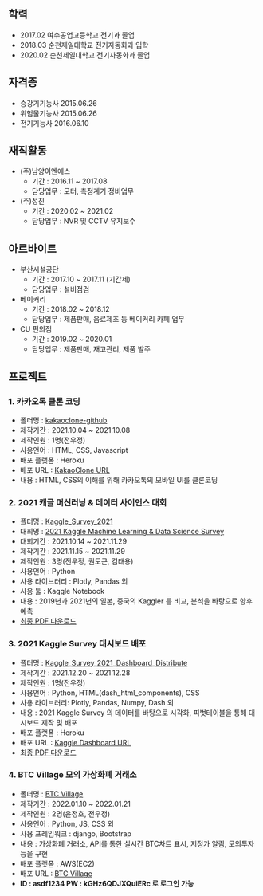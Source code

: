 ## 학력


- 2017.02 여수공업고등학교 전기과 졸업
- 2018.03 순천제일대학교 전기자동화과 입학
- 2020.02 순천제일대학교 전기자동화과 졸업


## 자격증

- 승강기기능사 2015.06.26
- 위험물기능사 2015.06.26
- 전기기능사 2016.06.10

## 재직활동

- (주)남양이엔에스 
  - 기간 : 2016.11 ~ 2017.08
  - 담당업무 : 모터, 측정계기 정비업무
- (주)성진
  - 기간 : 2020.02 ~ 2021.02
  - 담당업무 : NVR 및 CCTV 유지보수

## 아르바이트


- 부산시설공단
  - 기간 : 2017.10 ~ 2017.11 (기간제)
  - 담당업무 : 설비점검
- 베이커리 
  - 기간 : 2018.02 ~ 2018.12
  - 담당업무 : 제품판매, 음료제조 등 베이커리 카페 업무
- CU 편의점
  - 기간 : 2019.02 ~ 2020.01
  - 담당업무 : 제품판매, 재고관리, 제품 발주


## 프로젝트


### 1. 카카오톡 클론 코딩
  - 폴더명 : [kakaoclone-github](https://github.com/cincu4221/kakaoclone-github)
  - 제작기간 : 2021.10.04 ~ 2021.10.08
  - 제작인원 : 1명(전우정)
  - 사용언어 : HTML, CSS, Javascript
  - 배포 플랫폼 : Heroku
  - 배포 URL : [KakaoClone URL](https://kakaoclone-github.herokuapp.com/index.html)
  - 내용 : HTML, CSS의 이해를 위해 카카오톡의 모바일 UI를 클론코딩
  
### 2. 2021 캐글 머신러닝 & 데이터 사이언스 대회
  - 폴더명 : [Kaggle_Survey_2021](https://github.com/cincu4221/project/tree/main/Kaggle_Survey_2021)
  - 대회명 : [2021 Kaggle Machine Learning & Data Science Survey](https://www.kaggle.com/c/kaggle-survey-2021/overview)
  - 대회기간 : 2021.10.14 ~ 2021.11.29
  - 제작기간 : 2021.11.15 ~ 2021.11.29
  - 제작인원 : 3명(전우정, 권도근, 김태용)
  - 사용언어 : Python
  - 사용 라이브러리 : Plotly, Pandas 외
  - 사용 툴 : Kaggle Notebook
  - 내용 : 2019년과 2021년의 일본, 중국의 Kaggler 를 비교, 분석을 바탕으로 향후 예측
  - [최종 PDF 다운로드](https://github.com/cincu4221/project/raw/main/Kaggle_Survey_2021/docs/Kaggle_Survey_2021.pdf)
  
### 3. 2021 Kaggle Survey 대시보드 배포
  - 폴더명 : [Kaggle_Survey_2021_Dashboard_Distribute](https://github.com/cincu4221/project/tree/main/Kaggle_Survey_2021_Dashboard_Distribute)
  - 제작기간 : 2021.12.20 ~ 2021.12.28
  - 제작인원 : 1명(전우정)
  - 사용언어 : Python, HTML(dash_html_components), CSS
  - 사용 라이브러리: Plotly, Pandas, Numpy, Dash 외
  - 내용 : 2021 Kaggle Survey 의 데이터를 바탕으로 시각화, 피벗테이블을 통해 대시보드 제작 및 배포
  - 배포 플랫폼 : Heroku
  - 배포 URL : [Kaggle Dashboard URL](https://kagglesurvey2021dashboard.herokuapp.com/)
  - [최종 PDF 다운로드](https://github.com/cincu4221/project/raw/main/Kaggle_Survey_2021_Dashboard_Distribute/docs/Kaggle_Survey_2021_Dashboard_Distribute.pdf)

### 4. BTC Village 모의 가상화폐 거래소
  - 폴더명 : [BTC Village](https://github.com/cincu4221/project/tree/main/BTCvillage)
  - 제작기간 : 2022.01.10 ~ 2022.01.21
  - 제작인원 : 2명(윤정호, 전우정)
  - 사용언어 : Python, JS, CSS 외
  - 사용 프레임워크 : django, Bootstrap
  - 내용 : 가상화폐 거래소, API를 통한 실시간 BTC차트 표시, 지정가 알림, 모의투자 등을 구현
  - 배포 플랫폼 : AWS(EC2)
  - 배포 URL : [BTC Village](http://btc-village.com/)
  - **ID : asdf1234 PW : kGHz6QDJXQuiERc 로 로그인 가능**
